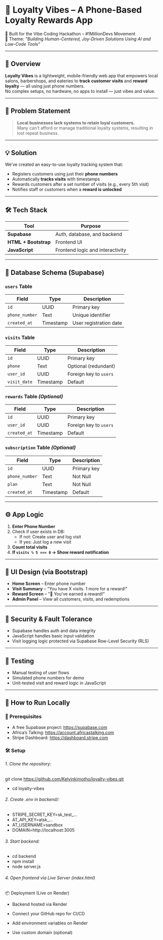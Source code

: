 # 💈 Loyalty Vibes – A Phone-Based Loyalty Rewards App

🎉 Built for the Vibe Coding Hackathon – #1MillionDevs Movement  
🚀 Theme: *"Building Human-Centered, Joy-Driven Solutions Using AI and Low-Code Tools"*

---

## 📱 Overview

**Loyalty Vibes** is a lightweight, mobile-friendly web app that empowers local salons, barbershops, and eateries to **track customer visits** and **reward loyalty** — all using just phone numbers.  
No complex setups, no hardware, no apps to install — just vibes and value.

---

## 🌟 Problem Statement

> **Local businesses lack systems to retain loyal customers.**  
> Many can't afford or manage traditional loyalty systems, resulting in lost repeat business.

---

## 💡 Solution

We’ve created an easy-to-use loyalty tracking system that:
- Registers customers using just their **phone numbers**
- Automatically **tracks visits** with timestamps
- Rewards customers after a set number of visits (e.g., every 5th visit)
- Notifies staff or customers when a **reward is unlocked**

---

## 🛠️ Tech Stack

| Tool               | Purpose                            |
|--------------------|------------------------------------|
| **Supabase**        | Auth, database, and backend        |
| **HTML + Bootstrap**| Frontend UI                        |
| **JavaScript**      | Frontend logic and interactivity   |

---

## 🧱 Database Schema (Supabase)

### `users` Table
| Field         | Type      | Description              |
|---------------|-----------|--------------------------|
| `id`          | UUID      | Primary key              |
| `phone_number`| Text      | Unique identifier        |
| `created_at`  | Timestamp | User registration date   |

### `visits` Table
| Field        | Type      | Description                  |
|--------------|-----------|------------------------------|
| `id`         | UUID      | Primary key                  |
|  `phone`     | Text      | Optional (redundant)         |
| `user_id`    | UUID      | Foreign key to `users`       |
| `visit_date` | Timestamp | Default                      |

### `rewards` Table *(Optional)*
| Field         | Type     | Description                |
|---------------|----------|----------------------------|
| `id`          | UUID     | Primary key                |
| `user_id`     | UUID     | Foreign key to `users`     |
| `created_at`  | Timestamp| Default                    |

### `subscription` Table *(Optional)*
| Field         | Type     | Description                |
|---------------|----------|----------------------------|
| `id`          | UUID     | Primary key                |
| `phone_number`| Text     | Not Null                   |
| `plan`        | Text     | Not Null                   |
| `created_at`  | Timestamp| Default                    |
---

## ⚙️ App Logic

1. **Enter Phone Number**
2. Check if user exists in DB:
   - If not: Create user and log visit
   - If yes: Just log a new visit
3. **Count total visits**
4. **If `visits % 5 === 0` → Show reward notification**

---

## 🎨 UI Design (via Bootstrap)

- **Home Screen** – Enter phone number
- **Visit Summary** – "You have X visits. 1 more for a reward!"
- **Reward Screen** – "🎉 You've earned a reward!"
- **Admin Panel**  – View all customers, visits, and redemptions

---

## 🔐 Security & Fault Tolerance

- Supabase handles auth and data integrity
- JavaScript handles basic input validation
- Visit logging logic protected via Supabase Row-Level Security (RLS)

---

## 🧪 Testing

- Manual testing of user flows
- Simulated phone numbers for demo
- Unit-tested visit and reward logic in JavaScript

---

## 🚀 How to Run Locally

### 🔧 Prerequisites
- A free Supabase project: https://supabase.com
- Africa’s Talking: https://account.africastalking.com
- Stripe Dashboard: https://dashboard.stripe.com

### 🛠️ Setup

###### 1. Clone the repository:

git clone https://github.com/Kelvinkimotho/loyalty-vibes.git
- cd loyalty-vibes

###### 2. Create .env in backend/:

- STRIPE_SECRET_KEY=sk_test_...
- AT_API_KEY=atsk_...
- AT_USERNAME=sandbox
- DOMAIN=http://localhost:3005

###### 3. Start backend:

- cd backend
- npm install
- node server.js

###### 4. Open frontend via Live Server (index.html)



📦 Deployment (Live on Render)
- Backend hosted via Render

- Connect your GitHub repo for CI/CD

- Add environment variables on Render

- Use custom domain (optional)
